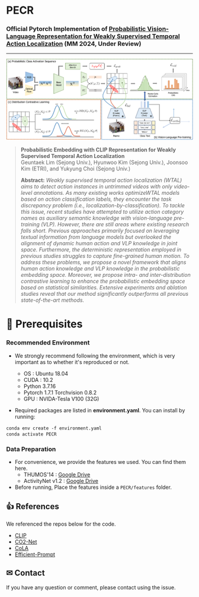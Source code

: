 # PECR

### Official Pytorch Implementation of [Probabilistic Vision-Language Representation for Weakly Supervised Temporal Action Localization]() (MM 2024, Under Review)

---
<img src="fig/figure2_framework.png" width="1280">

> **Probabilistic Embedding with CLIP Representation for Weakly Supervised Temporal Action Localization**<br>
> Geuntaek Lim (Sejong Univ.), Hyunwoo Kim (Sejong Univ.), Joonsoo Kim (ETRI), and Yukyung Choi (Sejong Univ.)
>
>
> **Abstract:** *Weakly supervised temporal action localization (WTAL) aims to detect action instances in untrimmed videos with only video-level annotations. As many existing works optimizeWTAL models based on action classification labels, they encounter the task discrepancy problem (i.e., localization-by-classification). To tackle this issue, recent studies have attempted to utilize action category names as auxiliary semantic knowledge with vision-language pre-training (VLP). However, there are still areas where existing research falls short. Previous approaches primarily focused on leveraging textual information from language models but overlooked the alignment of dynamic human action and VLP knowledge in joint space. Furthermore, the deterministic representation employed in previous studies struggles to capture fine-grained human motion. To address these problems, we propose a novel framework that aligns human action knowledge and VLP knowledge in the probabilistic embedding space. Moreover, we propose intra- and inter-distribution contrastive learning to enhance the probabilistic embedding space based on statistical similarities. Extensive experiments and ablation studies reveal that our method significantly outperforms all previous state-of-the-art methods.*


# 🔨 Prerequisites

### Recommended Environment
* We strongly recommend following the environment, which is very important as to whether it's reproduced or not.
  * OS : Ubuntu 18.04
  * CUDA : 10.2
  * Python 3.7.16
  * Pytorch 1.7.1 Torchvision 0.8.2
  * GPU : NVIDA-Tesla V100 (32G)

* Required packages are listed in **environment.yaml**. You can install by running:

```
conda env create -f environment.yaml
conda activate PECR
```

### Data Preparation
* For convenience, we provide the features we used. You can find them here.
   * THUMOS'14 : [Google Drive]()
   * ActivityNet v1.2 : [Google Drive]()
* Before running, Place the features inside a ```PECR/features``` folder.

## 👍 References
We referenced the repos below for the code.
* [CLIP](https://github.com/openai/CLIP)
* [CO2-Net](https://github.com/harlanhong/MM2021-CO2-Net)
* [CoLA](https://github.com/zhang-can/CoLA)
* [Efficient-Prompt](https://github.com/ju-chen/Efficient-Prompt)

## ✉ Contact
If you have any question or comment, please contact using the issue.
